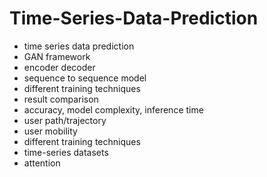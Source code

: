 # Time-Series-Data-Prediction
- time series data prediction
- GAN framework 
- encoder decoder 
- sequence to sequence model 
- different training techniques 
- result comparison 
- accuracy, model complexity, inference time 
- user path/trajectory 
- user mobility 
- different training techniques
- time-series datasets
- attention
  
